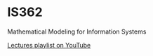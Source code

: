 # IS362
Mathematical Modeling for Information Systems

[Lectures playlist on YouTube](https://www.youtube.com/playlist?list=PLp3mI3K81uaNGeZIwssZdzb8qO7eUhDHF)
